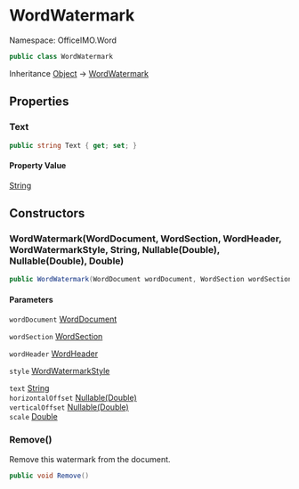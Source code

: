 # WordWatermark

Namespace: OfficeIMO.Word

```csharp
public class WordWatermark
```

Inheritance [Object](https://docs.microsoft.com/en-us/dotnet/api/system.object) → [WordWatermark](./officeimo.word.wordwatermark.md)

## Properties

### **Text**

```csharp
public string Text { get; set; }
```

#### Property Value

[String](https://docs.microsoft.com/en-us/dotnet/api/system.string)<br>

## Constructors

### **WordWatermark(WordDocument, WordSection, WordHeader, WordWatermarkStyle, String, Nullable(Double), Nullable(Double), Double)**

```csharp
public WordWatermark(WordDocument wordDocument, WordSection wordSection, WordHeader wordHeader, WordWatermarkStyle style, string text, double? horizontalOffset = null, double? verticalOffset = null, double scale = 1.0)
```

#### Parameters

`wordDocument` [WordDocument](./officeimo.word.worddocument.md)<br>

`wordSection` [WordSection](./officeimo.word.wordsection.md)<br>

`wordHeader` [WordHeader](./officeimo.word.wordheader.md)<br>

`style` [WordWatermarkStyle](./officeimo.word.wordwatermarkstyle.md)<br>

`text` [String](https://docs.microsoft.com/en-us/dotnet/api/system.string)<br>
`horizontalOffset` [Nullable(Double)](https://docs.microsoft.com/en-us/dotnet/api/system.nullable-1)<br>
`verticalOffset` [Nullable(Double)](https://docs.microsoft.com/en-us/dotnet/api/system.nullable-1)<br>
`scale` [Double](https://docs.microsoft.com/en-us/dotnet/api/system.double)<br>

### **Remove()**

Remove this watermark from the document.

```csharp
public void Remove()
```
